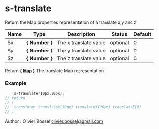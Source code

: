 # s-translate

Return the Map properties representation of a translate x,y and z



Name  |  Type  |  Description  |  Status  |  Default
------------  |  ------------  |  ------------  |  ------------  |  ------------
$x  |  **{ Number }**  |  The x translate value  |  optional  |  0
$y  |  **{ Number }**  |  The y translate value  |  optional  |  0
$z  |  **{ Number }**  |  The z translate value  |  optional  |  0

Return **{ [Map](http://www.sass-lang.com/documentation/file.SASS_REFERENCE.html#maps) }** The translate Map representation

### Example
```scss
	s-translate(10px,20px);
// return
// (
// 	transform: translateX(10px) translateY(20px) translateZ(0)
// )
```
Author : Olivier Bossel <olivier.bossel@gmail.com>
